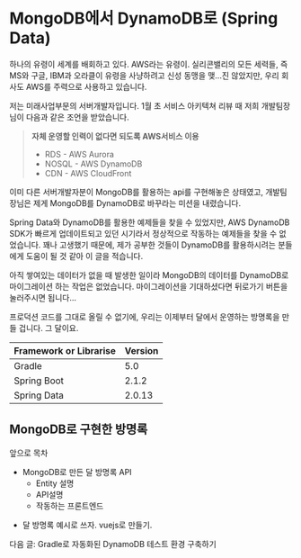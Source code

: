 # MongoDB에서 DynamoDB로 (Spring Data)

하나의 유령이 세계를 배회하고 있다. AWS라는 유령이. 실리콘밸리의 모든 세력들, 즉 MS와 구글, IBM과 오라클이 유령을 사냥하려고 신성 동맹을 맺...진 않았지만, 우리 회사도 AWS를 주력으로 사용하고 있습니다.

저는 미래사업부문의 서버개발자입니다. 1월 초 서비스 아키텍쳐 리뷰 때 저희 개발팀장님이 다음과 같은 조언을 받았습니다.

> **자체 운영할 인력이 없다면 되도록 AWS서비스 이용**
>
> - RDS - AWS Aurora
> - NOSQL - AWS DynamoDB
> - CDN - AWS CloudFront

이미 다른 서버개발자분이 MongoDB를 활용하는 api를 구현해놓은 상태였고, 개발팀장님은 제게 MongoDB를 DynamoDB로 바꾸라는 미션을 내렸습니다.

Spring Data와 DynamoDB를 활용한 예제들을 찾을 수 있었지만, AWS DynamoDB SDK가 빠르게 업데이트되고 있던 시기라서 정상적으로 작동하는 예제들을 찾을 수 없었습니다. 꽤나 고생했기 때문에, 제가 공부한 것들이 DynamoDB를 활용하시려는 분들에게 도움이 될 것 같아 이 글을 적습니다.

아직 쌓여있는 데이터가 없을 때 발생한 일이라 MongoDB의 데이터를 DynamoDB로 마이그레이션 하는 작업은 없었습니다. 마이그레이션을 기대하셨다면 뒤로가기 버튼을 눌러주시면 됩니다...

프로덕션 코드를 그대로 올릴 수 없기에, 우리는 이제부터 달에서 운영하는 방명록을 만들 겁니다. 그 달이요.

| Framework or Librarise | Version |
| ---------------------- | ------- |
| Gradle                 | 5.0     |
| Spring Boot            | 2.1.2   |
| Spring Data            | 2.0.13  |



## MongoDB로 구현한 방명록





앞으로 목차

- MongoDB로 만든 달 방명록 API
  - Entity 설명
  - API설명
  - 작동하는 프론트엔드







* 달 방명록 예시로 쓰자. vuejs로 만들기.

다음 글: Gradle로 자동화된 DynamoDB 테스트 환경 구축하기

